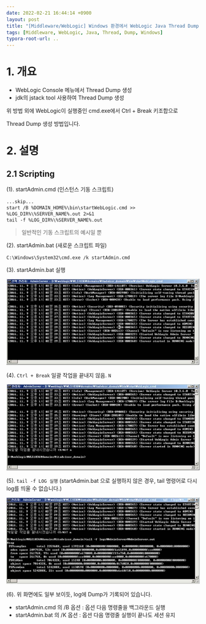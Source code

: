 ```yaml
---
date: 2022-02-21 16:44:14 +0900
layout: post
title: "[Middleware/WebLogic] Windows 환경에서 WebLogic Java Thread Dump 추출 방법"
tags: [Middleware, WebLogic, Java, Thread, Dump, Windows]
typora-root-url: ..
---
```



# 1. 개요
* WebLogic Console 메뉴에서 Thread Dump 생성
* jdk의 jstack tool 사용하여 Thread Dump 생성

위 방법 외에 WebLogic이 실행중인 cmd.exe에서 Ctrl + Break 키조합으로

Thread Dump 생성 방법입니다.

# 2. 설명

## 2.1 Scripting

(1). startAdmin.cmd (인스턴스 기동 스크립트)

```shell
...skip...
start /B %DOMAIN_HOME%\bin\startWebLogic.cmd >> %LOG_DIR%\%SERVER_NAME%.out 2>&1
tail -f %LOG_DIR%\%SERVER_NAME%.out
```

> 일반적인 기동 스크립트의 예시일 뿐



(2). startAdmin.bat (새로운 스크립트 파일)

```shell
C:\Windows\System32\cmd.exe /k startAdmin.cmd
```



(3). startAdmin.bat 실행

![JavaThreadDumpOnWindows_1](/../assets/posts/images/01-WebLogic/JavaThreadDumpOnWindows/JavaThreadDumpOnWindows_1.png)



(4). `Ctrl + Break` 일괄 작업을 끝내지 않음. `N`

![JavaThreadDumpOnWindows_2](/../assets/posts/images/01-WebLogic/JavaThreadDumpOnWindows/JavaThreadDumpOnWindows_2.png)



(5). `tail -f LOG 실행` (startAdmin.bat 으로 실행하지 않은 경우, tail 명령어로 다시 log를 띄울 수 없습니다.)

![JavaThreadDumpOnWindows_3](/../assets/posts/images/01-WebLogic/JavaThreadDumpOnWindows/JavaThreadDumpOnWindows_3.png)



(6). 위 화면에도 일부 보이듯, log에 Dump가 기록되어 있습니다.

* startAdmin.cmd 의 /B 옵션 : 옵션 다음 명령줄을 백그라운드 실행
* startAdmin.bat 의 /K 옵션 : 옵션 다음 명령줄 실행이 끝나도 세션 유지